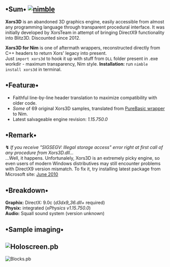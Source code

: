## •Sum• [![nimble](https://raw.githubusercontent.com/yglukhov/nimble-tag/master/nimble.png)](https://github.com/yglukhov/nimble-tag)
**Xors3D** is an abandoned 3D graphics engine, easily accessible from almost any programming language through transparent procedural interface. It was initially developed by XorsTeam in attempt of bringing DirectX9 functionality into Blitz3D. Discounted since 2012.

**Xors3D for Nim** is one of aftermath wrappers, reconstructed directly from C++ headers to return Xors' legacy into present.  
Just `import xors3d` to hook it up with stuff from `DLL` folder present in .exe workdir - maximum transparency, Nim style.
**Installation:** run `nimble install xors3d` in terminal.  

## •Featuræ•
+ Faithful line-by-line header translation to maximize compatibility with older code.
+ *Some* of 69 original Xors3D samples, translated from [PureBasic wrapper](https://github.com/Guevara-chan/Xors3D-for-PB) to Nim.  
+ Latest salvageable engine revision: *1.15.750.0*  

## •Remark•
**↯** *If you receive "SIGSEGV: Illegal storage access" error right at first call of any procedure from Xors3D.dll...*  
...Well, it happens. Unfortunalely, Xors3D is an extremely picky engine, so even users of modern Windows distributives may still encounter problems with DirectX9 version mismatch. To fix it, try installing latest package from Microsoft site: [June 2010](https://www.microsoft.com/en-us/download/details.aspx?id=8109)

## •Breakdown•
**Graphix:** DirectX: 9.0c (*d3dx9_36.dll+* required)  
**Physix:** integrated (*xPhysics v1.15.750.0*)  
**Audio:** Squall sound system (version unknown)  

## •Sample imaging•
![Holoscreen.pb](https://cloud.githubusercontent.com/assets/8768470/5170756/5bfa2868-7423-11e4-9d50-e0667a39be04.png)
---
![Blocks.pb](https://cloud.githubusercontent.com/assets/8768470/5170757/5c08d75a-7423-11e4-8def-c6df8bc6f156.png)
